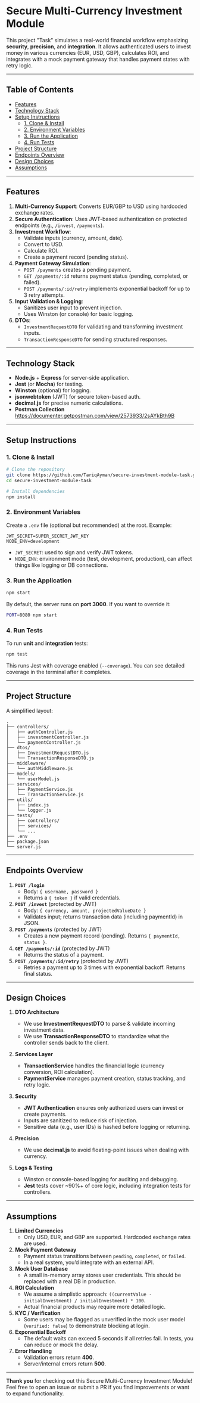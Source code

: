 # Secure Multi-Currency Investment Module

This project "Task" simulates a real-world financial workflow emphasizing **security**, **precision**, and **integration**. It allows authenticated users to invest money in various currencies (EUR, USD, GBP), calculates ROI, and integrates with a mock payment gateway that handles payment states with retry logic.

---

## Table of Contents

- [Features](#features)  
- [Technology Stack](#technology-stack)  
- [Setup Instructions](#setup-instructions)  
  - [1. Clone & Install](#1-clone--install)  
  - [2. Environment Variables](#2-environment-variables)  
  - [3. Run the Application](#3-run-the-application)  
  - [4. Run Tests](#4-run-tests)  
- [Project Structure](#project-structure)  
- [Endpoints Overview](#endpoints-overview)  
- [Design Choices](#design-choices)  
- [Assumptions](#assumptions)  

---

## Features

1. **Multi-Currency Support**: Converts EUR/GBP to USD using hardcoded exchange rates.  
2. **Secure Authentication**: Uses JWT-based authentication on protected endpoints (e.g., `/invest`, `/payments`).  
3. **Investment Workflow**:  
   - Validate inputs (currency, amount, date).  
   - Convert to USD.  
   - Calculate ROI.  
   - Create a payment record (pending status).  
4. **Payment Gateway Simulation**:  
   - `POST /payments` creates a pending payment.  
   - `GET /payments/:id` returns payment status (pending, completed, or failed).  
   - `POST /payments/:id/retry` implements exponential backoff for up to 3 retry attempts.  
5. **Input Validation & Logging**:  
   - Sanitizes user input to prevent injection.  
   - Uses Winston (or console) for basic logging.  
6. **DTOs**:  
   - `InvestmentRequestDTO` for validating and transforming investment inputs.  
   - `TransactionResponseDTO` for sending structured responses.

---

## Technology Stack

- **Node.js** + **Express** for server-side application.  
- **Jest** (or **Mocha**) for testing.  
- **Winston** (optional) for logging.  
- **jsonwebtoken** (JWT) for secure token-based auth.  
- **decimal.js** for precise numeric calculations.  
- **Postman Collection** https://documenter.getpostman.com/view/2573933/2sAYkBth9B

---

## Setup Instructions

### 1. Clone & Install

```bash
# Clone the repository
git clone https://github.com/TariqAyman/secure-investment-module-task.git
cd secure-investment-module-task

# Install dependencies
npm install
```

### 2. Environment Variables

Create a `.env` file (optional but recommended) at the root. Example:

```
JWT_SECRET=SUPER_SECRET_JWT_KEY
NODE_ENV=development
```

- `JWT_SECRET`: used to sign and verify JWT tokens.  
- `NODE_ENV`: environment mode (test, development, production), can affect things like logging or DB connections.  

### 3. Run the Application

```bash
npm start
```

By default, the server runs on **port 3000**. If you want to override it:

```bash
PORT=8080 npm start
```

### 4. Run Tests

To run **unit** and **integration** tests:

```bash
npm test
```

This runs Jest with coverage enabled (`--coverage`). You can see detailed coverage in the terminal after it completes.

---

## Project Structure

A simplified layout:

```
.
├── controllers/
│   ├── authController.js
│   ├── investmentController.js
│   └── paymentController.js
├── dtos/
│   ├── InvestmentRequestDTO.js
│   └── TransactionResponseDTO.js
├── middleware/
│   └── authMiddleware.js
├── models/
│   └── userModel.js
├── services/
│   ├── PaymentService.js
│   └── TransactionService.js
├── utils/
│   ├── index.js
│   └── logger.js
├── tests/
│   ├── controllers/
│   ├── services/
│   └── ...
├── .env
├── package.json
└── server.js
```

---

## Endpoints Overview

1. **`POST /login`**  
   - Body: `{ username, password }`  
   - Returns a `{ token }` if valid credentials.  
2. **`POST /invest`** (protected by JWT)  
   - Body: `{ currency, amount, projectedValueDate }`  
   - Validates input; returns transaction data (including paymentId) in JSON.  
3. **`POST /payments`** (protected by JWT)  
   - Creates a new payment record (pending). Returns `{ paymentId, status }`.  
4. **`GET /payments/:id`** (protected by JWT)  
   - Returns the status of a payment.  
5. **`POST /payments/:id/retry`** (protected by JWT)  
   - Retries a payment up to 3 times with exponential backoff. Returns final status.  

---

## Design Choices

1. **DTO Architecture**  
   - We use **InvestmentRequestDTO** to parse & validate incoming investment data.  
   - We use **TransactionResponseDTO** to standardize what the controller sends back to the client.  

2. **Services Layer**  
   - **TransactionService** handles the financial logic (currency conversion, ROI calculation).  
   - **PaymentService** manages payment creation, status tracking, and retry logic.  

3. **Security**  
   - **JWT Authentication** ensures only authorized users can invest or create payments.  
   - Inputs are sanitized to reduce risk of injection.  
   - Sensitive data (e.g., user IDs) is hashed before logging or returning.  

4. **Precision**  
   - We use **decimal.js** to avoid floating-point issues when dealing with currency.  

5. **Logs & Testing**  
   - Winston or console-based logging for auditing and debugging.  
   - **Jest** tests cover ~90%+ of core logic, including integration tests for controllers.  

---

## Assumptions

1. **Limited Currencies**  
   - Only USD, EUR, and GBP are supported. Hardcoded exchange rates are used.  
2. **Mock Payment Gateway**  
   - Payment status transitions between `pending`, `completed`, or `failed`.  
   - In a real system, you’d integrate with an external API.  
3. **Mock User Database**  
   - A small in-memory array stores user credentials. This should be replaced with a real DB in production.  
4. **ROI Calculation**  
   - We assume a simplistic approach: `((currentValue - initialInvestment) / initialInvestment) * 100`.  
   - Actual financial products may require more detailed logic.  
5. **KYC / Verification**  
   - Some users may be flagged as unverified in the mock user model (`verified: false`) to demonstrate blocking at login.  
6. **Exponential Backoff**  
   - The default waits can exceed 5 seconds if all retries fail. In tests, you can reduce or mock the delay.  
7. **Error Handling**  
   - Validation errors return **400**.  
   - Server/internal errors return **500**.  

---

**Thank you** for checking out this Secure Multi-Currency Investment Module! Feel free to open an issue or submit a PR if you find improvements or want to expand functionality.
